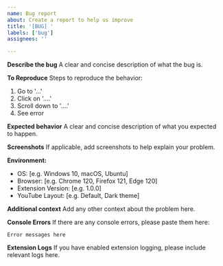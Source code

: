 ```yaml
---
name: Bug report
about: Create a report to help us improve
title: '[BUG] '
labels: ['bug']
assignees: ''

---
```


**Describe the bug**
A clear and concise description of what the bug is.

**To Reproduce**
Steps to reproduce the behavior:
1. Go to '...'
2. Click on '....'
3. Scroll down to '....'
4. See error

**Expected behavior**
A clear and concise description of what you expected to happen.

**Screenshots**
If applicable, add screenshots to help explain your problem.

**Environment:**
 - OS: [e.g. Windows 10, macOS, Ubuntu]
 - Browser: [e.g. Chrome 120, Firefox 121, Edge 120]
 - Extension Version: [e.g. 1.0.0]
 - YouTube Layout: [e.g. Default, Dark theme]

**Additional context**
Add any other context about the problem here.

**Console Errors**
If there are any console errors, please paste them here:

```
Error messages here
```

**Extension Logs**
If you have enabled extension logging, please include relevant logs here.
